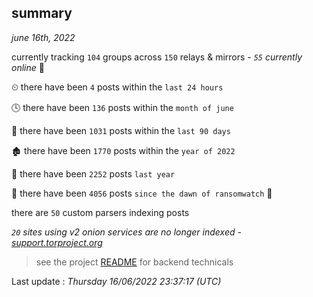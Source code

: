 
## summary
_june 16th, 2022_

currently tracking `104` groups across `150` relays & mirrors - _`55` currently online_ 📡

⏲ there have been `4` posts within the `last 24 hours`

🕓 there have been `136` posts within the `month of june`

📅 there have been `1031` posts within the `last 90 days`

🏚 there have been `1770` posts within the `year of 2022`

🚀 there have been `2252` posts `last year`

🦕 there have been `4056` posts `since the dawn of ransomwatch` 🐣

there are `50` custom parsers indexing posts

_`20` sites using v2 onion services are no longer indexed - [support.torproject.org](https://support.torproject.org/onionservices/v2-deprecation/)_

> see the project [README](https://github.com/jmousqueton/ransomwatch#readme) for backend technicals



Last update : _Thursday 16/06/2022 23:37:17 (UTC)_


